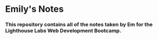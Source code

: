 # Emily's Notes
### This repository contains all of the notes taken by Em for the Lighthouse Labs Web Development Bootcamp.